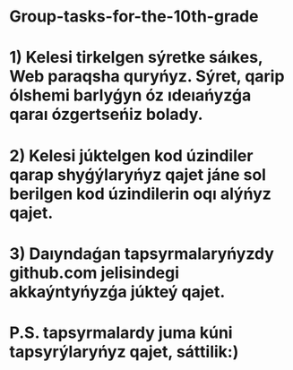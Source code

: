 # Group-tasks-for-the-10th-grade
# 1) Kelesi tirkelgen sýretke sáıkes, Web paraqsha quryńyz. Sýret, qarip ólshemi barlyǵyn óz ıdeıańyzǵa qaraı ózgertseńiz bolady. 
# 2) Kelesi júktelgen kod úzindiler qarap shyǵýlaryńyz qajet jáne sol berilgen kod úzindilerin oqı alýńyz qajet. 
# 3) Daıyndaǵan tapsyrmalaryńyzdy github.com jelisindegi akkaýntyńyzǵa júkteý qajet.
# P.S. tapsyrmalardy juma kúni tapsyrýlaryńyz qajet, sáttilik:)
